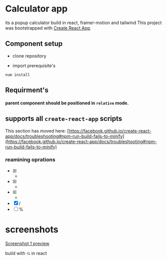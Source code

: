 # Calculator app
its a popup calculator build in react, framer-motion and tailwind
This project was bootstrapped with [Create React App](https://github.com/facebook/create-react-app).

## Component setup

- clone repository

- import prerequisite's
```
num install
```

## Requirment's

#### parent component should be positioned in `relative` mode.

## supports all `create-react-app` scripts

This section has moved here: [https://facebook.github.io/create-react-app/docs/troubleshooting#npm-run-build-fails-to-minify](https://facebook.github.io/create-react-app/docs/troubleshooting#npm-run-build-fails-to-minify)

### reamining oprations
- [x] +
- [x] -
- [x] *
- [x] /
- [ ] %

# screenshots 
[Screenshot 1 preview](https://drive.google.com/file/d/1jTA1f86IZr_D3XqUtXjUkK5jof1o1TDO/preview)

build with `💘` in react